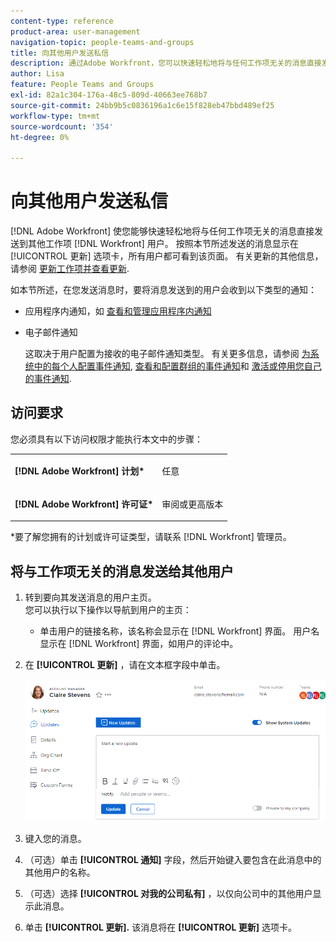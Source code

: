```yaml
---
content-type: reference
product-area: user-management
navigation-topic: people-teams-and-groups
title: 向其他用户发送私信
description: 通过Adobe Workfront，您可以快速轻松地将与任何工作项无关的消息直接发送给其他Workfront用户。
author: Lisa
feature: People Teams and Groups
exl-id: 82a1c304-176a-48c5-809d-40663ee768b7
source-git-commit: 24bb9b5c0836196a1c6e15f828eb47bbd489ef25
workflow-type: tm+mt
source-wordcount: '354'
ht-degree: 0%

---
```


# 向其他用户发送私信

[!DNL Adobe Workfront] 使您能够快速轻松地将与任何工作项无关的消息直接发送到其他工作项 [!DNL Workfront] 用户。 按照本节所述发送的消息显示在 [!UICONTROL 更新] 选项卡，所有用户都可看到该页面。 有关更新的其他信息，请参阅 [更新工作项并查看更新](../../workfront-basics/updating-work-items-and-viewing-updates/update-work-items-and-view-updates.md).

如本节所述，在您发送消息时，要将消息发送到的用户会收到以下类型的通知：

* 应用程序内通知，如 [查看和管理应用程序内通知](../../workfront-basics/using-notifications/view-and-manage-in-app-notifications.md)
* 电子邮件通知

   这取决于用户配置为接收的电子邮件通知类型。 有关更多信息，请参阅 [为系统中的每个人配置事件通知](../../administration-and-setup/manage-workfront/emails/configure-event-notifications-for-everyone-in-the-system.md), [查看和配置群组的事件通知](../../administration-and-setup/manage-groups/create-and-manage-groups/view-and-configure-event-notifications-group.md)和 [激活或停用您自己的事件通知](../../workfront-basics/using-notifications/activate-or-deactivate-your-own-event-notifications.md).

## 访问要求

您必须具有以下访问权限才能执行本文中的步骤：

<table style="table-layout:auto"> 
 <col> 
 </col> 
 <col> 
 </col> 
 <tbody> 
  <tr> 
   <td role="rowheader"><strong>[!DNL Adobe Workfront] 计划*</strong></td> 
   <td> <p>任意</p> </td> 
  </tr> 
  <tr> 
   <td role="rowheader"><strong>[!DNL Adobe Workfront] 许可证*</strong></td> 
   <td> <p>审阅或更高版本</p> </td> 
  </tr> 
 </tbody> 
</table>

&#42;要了解您拥有的计划或许可证类型，请联系 [!DNL Workfront] 管理员。

## 将与工作项无关的消息发送给其他用户

1. 转到要向其发送消息的用户主页。\
   您可以执行以下操作以导航到用户的主页：

   * 单击用户的链接名称，该名称会显示在 [!DNL Workfront] 界面。 用户名显示在 [!DNL Workfront] 界面，如用户的评论中。

1. 在 **[!UICONTROL 更新]** ，请在文本框字段中单击。

   ![消息用户 [!UICONTROL 更新] 选项卡](assets/message-user-NWE.png)

1. 键入您的消息。
1. （可选）单击 **[!UICONTROL 通知]** 字段，然后开始键入要包含在此消息中的其他用户的名称。

1. （可选）选择 **[!UICONTROL 对我的公司私有]** ，以仅向公司中的其他用户显示此消息。

1. 单击 **[!UICONTROL 更新].**
该消息将在 **[!UICONTROL 更新]** 选项卡。
